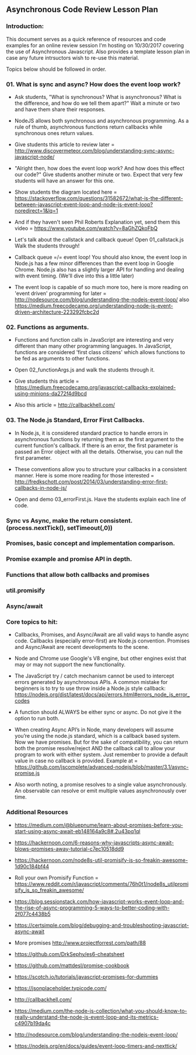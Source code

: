 ## Asynchronous Code Review Lesson Plan

### Introduction:

This document serves as a quick reference of resources and code examples for an online review session I'm hosting on 10/30/2017 covering the use of Asynchronous Javascript. Also provides a template lesson plan in case any future intrsuctors wish to re-use this material.

Topics below should be followed in order.

### 01. What is sync and async? How does the event loop work?

* Ask students, "What is synchronous? What is asynchronous? What is the difference, and how do we tell them apart?" Wait a minute or two and have them share their responses.

* NodeJS allows both synchronous and asynchronous programming. As a rule of thumb, asynchronous functions return callbacks while synchronous ones return values.

* Give students this article to review later = http://www.discovermeteor.com/blog/understanding-sync-async-javascript-node/

* "Alright then, how does the event loop work? And how does this effect our code?" Give students another minute or two. Expect that very few students will have an answer for this one.

* Show students the diagram located here = https://stackoverflow.com/questions/31582672/what-is-the-different-between-javascript-event-loop-and-node-js-event-loop?noredirect=1&lq=1

* And if they haven't seen Phil Roberts Explanation yet, send them this video = https://www.youtube.com/watch?v=8aGhZQkoFbQ  

* Let's talk about the callstack and callback queue! Open 01_callstack.js Walk the students through!

* Callback queue =/= event loop! You should also know, the event loop in Node.js has a few minor differences than the event loop in Google Chrome. Node.js also has a slightly larger API for handling and dealing with event timing. (We'll dive into this a little later)

* The event loop is capable of so much more too, here is more reading on 'event driven' programming for later = http://nodesource.com/blog/understanding-the-nodejs-event-loop/ also https://medium.freecodecamp.org/understanding-node-js-event-driven-architecture-223292fcbc2d

### 02. Functions as arguments.

* Functions and function calls in JavaScript are interesting and very different than many other programming languages. In JavaScript, functions are considered 'first class citizens' which allows functions to be fed as arguments to other functions.

* Open 02_functionArgs.js and walk the students through it.

* Give students this article = https://medium.freecodecamp.org/javascript-callbacks-explained-using-minions-da272f4d9bcd

* Also this article = http://callbackhell.com/

### 03. The Node.js Standard, Error First Callbacks.

* In Node.js, it is considered standard practice to handle errors in asynchronous functions by returning them as the first argument to the current function's callback. If there is an error, the first parameter is passed an Error object with all the details. Otherwise, you can null the first parameter.

* These conventions allow you to structure your callbacks in a consistent manner. Here is some more reading for those interested = http://fredkschott.com/post/2014/03/understanding-error-first-callbacks-in-node-js/

* Open and demo 03_errorFirst.js. Have the students explain each line of code.

### Sync vs Async, make the return consistent. (process.nextTick(), setTimeout(,0))

### Promises, basic concept and implementation comparison.

### Promise example and promise API in depth.

### Functions that allow both callbacks and promises

### util.promisify

### Async/await



### Core topics to hit:

* Callbacks, Promises, and Async/Await are all valid ways to handle async code. Callbacks (especially error-first) are Node.js convention. Promises and Async/Await are recent developments to the scene.

* Node and Chrome use Google's V8 engine, but other engines exist that may or may not support the new functionality.

* The JavaScript try / catch mechanism cannot be used to intercept errors generated by asynchronous APIs. A common mistake for beginners is to try to use throw inside a Node.js style callback:
https://nodejs.org/dist/latest/docs/api/errors.html#errors_node_js_error_codes 

* A function should ALWAYS be either sync or async. Do not give it the option to run both. 

* When creating Async API’s in Node, many developers will assume you’re using the node.js standard, which is a callback based system. Now we have promises. But for the sake of compatibility, you can return both the promise resolve/reject AND the callback call to allow your program to work with either system. Just remember to provide a default value in case no callback is provided. Example at = https://github.com/jscomplete/advanced-nodejs/blob/master/3.1/async-promise.js

* Also worth noting, a promise resolves to a single value asynchronously. An observable can resolve or emit multiple values asynchronously over time.

### Additional Resources

* https://medium.com/@bluepnume/learn-about-promises-before-you-start-using-async-await-eb148164a9c8#.2u43pq1ql

* https://hackernoon.com/6-reasons-why-javascripts-async-await-blows-promises-away-tutorial-c7ec10518dd9

* https://hackernoon.com/node8s-util-promisify-is-so-freakin-awesome-1d90c184bf44

* Roll your own Promisify Function = https://www.reddit.com/r/javascript/comments/76h0t1/node8s_utilpromisify_is_so_freakin_awesome/

* https://blog.sessionstack.com/how-javascript-works-event-loop-and-the-rise-of-async-programming-5-ways-to-better-coding-with-2f077c4438b5

* https://certsimple.com/blog/debugging-and-troubleshooting-javascript-async-await

* More promises http://www.projectforrest.com/path/88

* https://github.com/DrkSephy/es6-cheatsheet

* https://github.com/mattdesl/promise-cookbook

* https://scotch.io/tutorials/javascript-promises-for-dummies

* https://jsonplaceholder.typicode.com/





* http://callbackhell.com/

* https://medium.com/the-node-js-collection/what-you-should-know-to-really-understand-the-node-js-event-loop-and-its-metrics-c4907b19da4c

* http://nodesource.com/blog/understanding-the-nodejs-event-loop/

* https://nodejs.org/en/docs/guides/event-loop-timers-and-nexttick/
